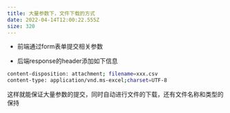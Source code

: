 ```yaml
---
title: 大量参数下，文件下载的方式
date: 2022-04-14T12:00:22.555Z
size: 320
---
```

- 前端通过form表单提交相关参数

- 后端response的header添加如下信息


```sh
content-disposition: attachment; filename=xxx.csv
content-type: application/vnd.ms-excel;charset=UTF-8
```

这样就能保证大量参数的提交，同时自动进行文件的下载，还有文件名称和类型的保持

